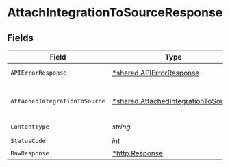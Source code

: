 # AttachIntegrationToSourceResponse


## Fields

| Field                                                                                     | Type                                                                                      | Required                                                                                  | Description                                                                               |
| ----------------------------------------------------------------------------------------- | ----------------------------------------------------------------------------------------- | ----------------------------------------------------------------------------------------- | ----------------------------------------------------------------------------------------- |
| `APIErrorResponse`                                                                        | [*shared.APIErrorResponse](../../models/shared/apierrorresponse.md)                       | :heavy_minus_sign:                                                                        | Bad Request                                                                               |
| `AttachedIntegrationToSource`                                                             | [*shared.AttachedIntegrationToSource](../../models/shared/attachedintegrationtosource.md) | :heavy_minus_sign:                                                                        | Attach operation success status                                                           |
| `ContentType`                                                                             | *string*                                                                                  | :heavy_check_mark:                                                                        | N/A                                                                                       |
| `StatusCode`                                                                              | *int*                                                                                     | :heavy_check_mark:                                                                        | N/A                                                                                       |
| `RawResponse`                                                                             | [*http.Response](https://pkg.go.dev/net/http#Response)                                    | :heavy_minus_sign:                                                                        | N/A                                                                                       |